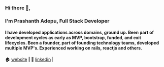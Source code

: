 ### Hi there 👋, 
### I'm Prashanth Adepu, Full Stack Developer

#### I have developed applications across domains, ground up. Been part of development cycles as early as MVP, bootstrap, funded, and exit lifecycles. Been a founder, part of founding technology teams, developed multiple MVP's. Experienced working on rails, reactjs and others.


🏠 [website][website] **|**
🏢 [linkedin][linkedin] **|**

[website]: https://adepu.me
[linkedin]: https://www.linkedin.com/in/prashanthadepu/
